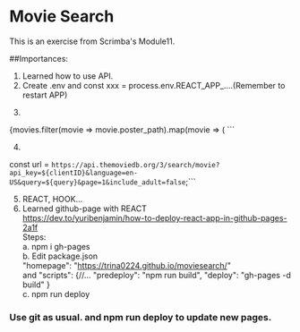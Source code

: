 # Movie Search  

This is an exercise from Scrimba's Module11.  

##Importances:

1. Learned how to use API.  
2. Create .env and const xxx = process.env.REACT_APP_....(Remember to restart APP)  
3. ```JavaScript
{movies.filter(movie => movie.poster_path).map(movie => (
   <MovieCard movie={movie} key={movie.id} />```

4. ```JavaScript
const url = `https://api.themoviedb.org/3/search/movie?api_key=${clientID}&language=en-US&query=${query}&page=1&include_adult=false`;```

5. REACT, HOOK...  
6. Learned github-page with REACT  
https://dev.to/yuribenjamin/how-to-deploy-react-app-in-github-pages-2a1f  
Steps:  
a. npm i gh-pages  
b. Edit package.json  
       "homepage": "https://trina0224.github.io/moviesearch/"  
       and
       "scripts": {//...
          "predeploy": "npm run build",
          "deploy": "gh-pages -d build"
        }  
c. npm run deploy  

### Use git as usual. and npm run deploy to update new pages.
